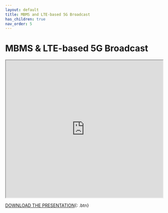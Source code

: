 ```yaml
---
layout: default
title: MBMS and LTE-based 5G Broadcast
has_children: true
nav_order: 5
---
```


# MBMS & LTE-based 5G Broadcast
<iframe width="100%" height="440" src="https://drive.google.com/file/d/1YL6WtnHjkceQQOjh9Y3MsoscjF1OTpPW/preview"></iframe>

[DOWNLOAD THE PRESENTATION](https://drive.google.com/file/d/1YL6WtnHjkceQQOjh9Y3MsoscjF1OTpPW/preview){: .btn} 
